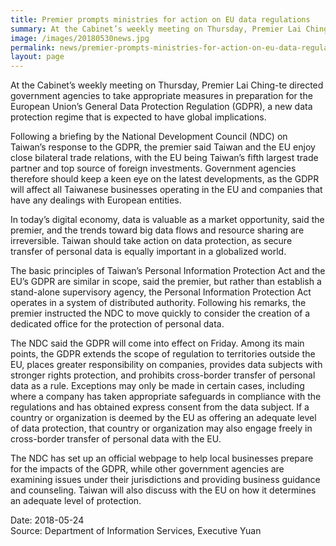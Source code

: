 ```yaml
---
title: Premier prompts ministries for action on EU data regulations
summary: At the Cabinet’s weekly meeting on Thursday, Premier Lai Ching-te directed government agencies to take appropriate measures in preparation for the European Union’s General Data Protection Regulation (GDPR), a new data protection regime that is expected to have global implications.
image: /images/20180530news.jpg
permalink: news/premier-prompts-ministries-for-action-on-eu-data-regulations/
layout: page
---
```

At the Cabinet’s weekly meeting on Thursday, Premier Lai Ching-te directed government agencies to take appropriate measures in preparation for the European Union’s General Data Protection Regulation (GDPR), a new data protection regime that is expected to have global implications.

Following a briefing by the National Development Council (NDC) on Taiwan’s response to the GDPR, the premier said Taiwan and the EU enjoy close bilateral trade relations, with the EU being Taiwan’s fifth largest trade partner and top source of foreign investments. Government agencies therefore should keep a keen eye on the latest developments, as the GDPR will affect all Taiwanese businesses operating in the EU and companies that have any dealings with European entities.

In today’s digital economy, data is valuable as a market opportunity, said the premier, and the trends toward big data flows and resource sharing are irreversible. Taiwan should take action on data protection, as secure transfer of personal data is equally important in a globalized world.

The basic principles of Taiwan’s Personal Information Protection Act and the EU’s GDPR are similar in scope, said the premier, but rather than establish a stand-alone supervisory agency, the Personal Information Protection Act operates in a system of distributed authority. Following his remarks, the premier instructed the NDC to move quickly to consider the creation of a dedicated office for the protection of personal data.

The NDC said the GDPR will come into effect on Friday. Among its main points, the GDPR extends the scope of regulation to territories outside the EU, places greater responsibility on companies, provides data subjects with stronger rights protection, and prohibits cross-border transfer of personal data as a rule. Exceptions may only be made in certain cases, including where a company has taken appropriate safeguards in compliance with the regulations and has obtained express consent from the data subject. If a country or organization is deemed by the EU as offering an adequate level of data protection, that country or organization may also engage freely in cross-border transfer of personal data with the EU.

The NDC has set up an official webpage to help local businesses prepare for the impacts of the GDPR, while other government agencies are examining issues under their jurisdictions and providing business guidance and counseling. Taiwan will also discuss with the EU on how it determines an adequate level of protection.

Date: 2018-05-24
<br/>
Source: Department of Information Services, Executive Yuan
